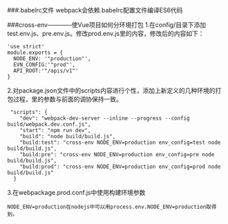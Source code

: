 ###.babelrc文件
webpack会依赖.babelrc配置文件编译ES6代码

###cross-env————使Vue项目如何分环境打包
1.在config/目录下添加test.env.js、pre.env.js。修改prod.env.js里的内容，修改后的内容如下：
```
'use strict'
module.exports = {
  NODE_ENV: '"production"',
  EVN_CONFIG:'"prod"',
  API_ROOT:'"/apis/v1"'
}
```
2.对package.json文件中的scripts内容进行个性，添加上新定义的几种环境的打包过程，里的参数与前面的调协保持一致。
```
 "scripts": {
    "dev": "webpack-dev-server --inline --progress --config build/webpack.dev.conf.js",
    "start": "npm run dev",
    "build": "node build/build.js",
    "build:test": "cross-env NODE_ENV=production env_config=test node build/build.js",
    "build:pre": "cross-env NODE_ENV=production env_config=pre node build/build.js",
    "build:prod": "cross-env NODE_ENV=production env_config=prod node build/build.js"
  }
```
3.在webpackage.prod.conf.js中使用构建环境参数
```
NODE_ENV=production在nodejs中可以用process.env.NODE_ENV=production取得到。
```

